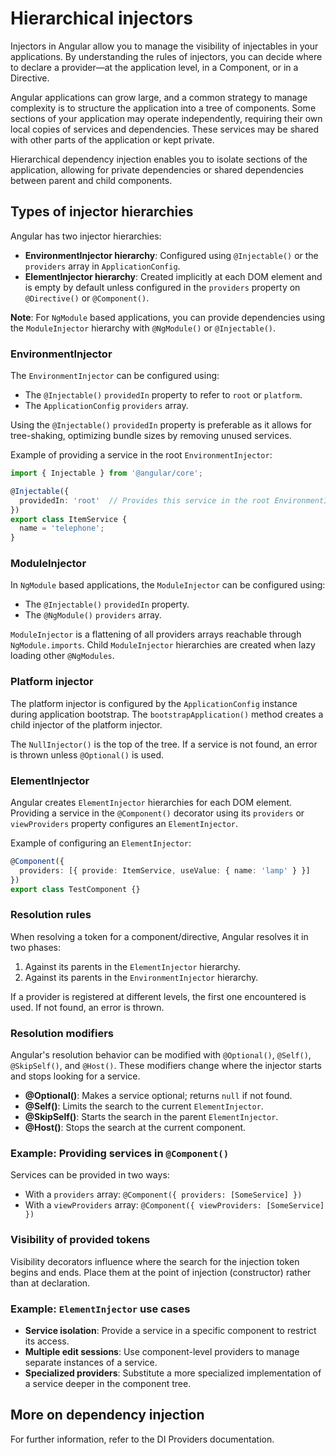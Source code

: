 # Hierarchical injectors

Injectors in Angular allow you to manage the visibility of injectables in your applications. By understanding the rules of injectors, you can decide where to declare a provider—at the application level, in a Component, or in a Directive.

Angular applications can grow large, and a common strategy to manage complexity is to structure the application into a tree of components. Some sections of your application may operate independently, requiring their own local copies of services and dependencies. These services may be shared with other parts of the application or kept private.

Hierarchical dependency injection enables you to isolate sections of the application, allowing for private dependencies or shared dependencies between parent and child components.

## Types of injector hierarchies

Angular has two injector hierarchies:

- **EnvironmentInjector hierarchy**: Configured using `@Injectable()` or the `providers` array in `ApplicationConfig`.
- **ElementInjector hierarchy**: Created implicitly at each DOM element and is empty by default unless configured in the `providers` property on `@Directive()` or `@Component()`.

**Note**: For `NgModule` based applications, you can provide dependencies using the `ModuleInjector` hierarchy with `@NgModule()` or `@Injectable()`.

### EnvironmentInjector

The `EnvironmentInjector` can be configured using:

- The `@Injectable()` `providedIn` property to refer to `root` or `platform`.
- The `ApplicationConfig` `providers` array.

Using the `@Injectable()` `providedIn` property is preferable as it allows for tree-shaking, optimizing bundle sizes by removing unused services.

Example of providing a service in the root `EnvironmentInjector`:

```typescript
import { Injectable } from '@angular/core';

@Injectable({
  providedIn: 'root'  // Provides this service in the root EnvironmentInjector
})
export class ItemService {
  name = 'telephone';
}
```

### ModuleInjector

In `NgModule` based applications, the `ModuleInjector` can be configured using:

- The `@Injectable()` `providedIn` property.
- The `@NgModule()` `providers` array.

`ModuleInjector` is a flattening of all providers arrays reachable through `NgModule.imports`. Child `ModuleInjector` hierarchies are created when lazy loading other `@NgModules`.

### Platform injector

The platform injector is configured by the `ApplicationConfig` instance during application bootstrap. The `bootstrapApplication()` method creates a child injector of the platform injector.

The `NullInjector()` is the top of the tree. If a service is not found, an error is thrown unless `@Optional()` is used.

### ElementInjector

Angular creates `ElementInjector` hierarchies for each DOM element. Providing a service in the `@Component()` decorator using its `providers` or `viewProviders` property configures an `ElementInjector`.

Example of configuring an `ElementInjector`:

```typescript
@Component({
  providers: [{ provide: ItemService, useValue: { name: 'lamp' } }]
})
export class TestComponent {}
```

### Resolution rules

When resolving a token for a component/directive, Angular resolves it in two phases:

1. Against its parents in the `ElementInjector` hierarchy.
2. Against its parents in the `EnvironmentInjector` hierarchy.

If a provider is registered at different levels, the first one encountered is used. If not found, an error is thrown.

### Resolution modifiers

Angular's resolution behavior can be modified with `@Optional()`, `@Self()`, `@SkipSelf()`, and `@Host()`. These modifiers change where the injector starts and stops looking for a service.

- **@Optional()**: Makes a service optional; returns `null` if not found.
- **@Self()**: Limits the search to the current `ElementInjector`.
- **@SkipSelf()**: Starts the search in the parent `ElementInjector`.
- **@Host()**: Stops the search at the current component.

### Example: Providing services in `@Component()`

Services can be provided in two ways:

- With a `providers` array: `@Component({ providers: [SomeService] })`
- With a `viewProviders` array: `@Component({ viewProviders: [SomeService] })`

### Visibility of provided tokens

Visibility decorators influence where the search for the injection token begins and ends. Place them at the point of injection (constructor) rather than at declaration.

### Example: `ElementInjector` use cases

- **Service isolation**: Provide a service in a specific component to restrict its access.
- **Multiple edit sessions**: Use component-level providers to manage separate instances of a service.
- **Specialized providers**: Substitute a more specialized implementation of a service deeper in the component tree.

## More on dependency injection

For further information, refer to the DI Providers documentation.
